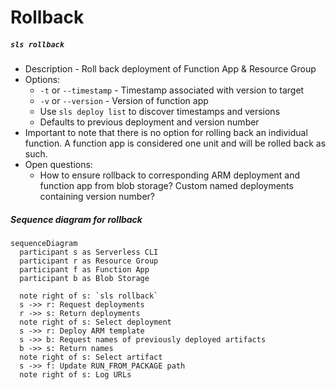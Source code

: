 # Rollback

##### `sls rollback`
- Description - Roll back deployment of Function App & Resource Group
- Options:
  - `-t` or `--timestamp` - Timestamp associated with version to target
  - `-v` or `--version` - Version of function app
  - Use `sls deploy list` to discover timestamps and versions
  - Defaults to previous deployment and version number
- Important to note that there is no option for rolling back an individual function. A function app is considered one unit and will be rolled back as such.
- Open questions:
  - How to ensure rollback to corresponding ARM deployment and function app from blob storage? Custom named deployments containing version number?

##### Sequence diagram for rollback

```mermaid
sequenceDiagram
  participant s as Serverless CLI
  participant r as Resource Group 
  participant f as Function App
  participant b as Blob Storage

  note right of s: `sls rollback`
  s ->> r: Request deployments
  r ->> s: Return deployments
  note right of s: Select deployment
  s ->> r: Deploy ARM template
  s ->> b: Request names of previously deployed artifacts
  b ->> s: Return names
  note right of s: Select artifact
  s ->> f: Update RUN_FROM_PACKAGE path
  note right of s: Log URLs
```
